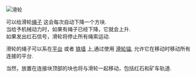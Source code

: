 ![滑轮](block:betterwithmods:single_machine@1)

可以给滑轮[绳子](../items/rope.md) 这会每次自动下降一个方块.  
当给予机械动力时，如果有绳子已经下降，它就会上升.  
如果发出红石信号，滑轮将停止所有绳索运动.  

滑轮的绳子可以系在[平台](platform.md) 或者 [铁墙](iron_wall.md) 上,通过使用 [滑轮锚](anchor.md), 允许它在移动时移动所有连接的平台.

当然，放置在连接块顶部的块也将与滑轮一起移动，包括红石和矿车轨道.
